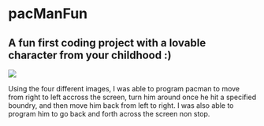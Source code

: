 # pacManFun
## A fun first coding project with a lovable character from your childhood :)
<img src= "1200px-Pac_Man.svg (1).png" />

Using the four different images, I was able to program pacman to move from right to left accross the screen, turn him around once he hit a specified boundry, and then move him back from left to right. I was also able to program him to go back and forth across the screen non stop.
